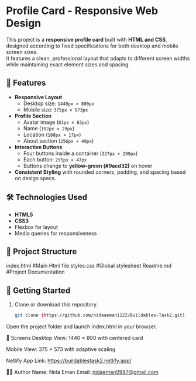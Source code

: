 # Profile Card - Responsive Web Design

This project is a **responsive profile card** built with **HTML and CSS**, designed according to fixed specifications for both desktop and mobile screen sizes.  
It features a clean, professional layout that adapts to different screen widths while maintaining exact element sizes and spacing.



## 🎨 Features

- **Responsive Layout**  
  - Desktop size: `1440px × 800px`  
  - Mobile size: `375px × 573px`  
- **Profile Section**  
  - Avatar image (`83px × 83px`)  
  - Name (`182px × 29px`)  
  - Location (`168px × 17px`)  
  - About section (`256px × 49px`)  
- **Interactive Buttons**  
  - Four buttons inside a container (`327px × 299px`)  
  - Each button: `295px × 47px`  
  - Buttons change to **yellow-green (#9acd32)** on hover  
- **Consistent Styling** with rounded corners, padding, and spacing based on design specs.



## 🛠️ Technologies Used

- **HTML5**
- **CSS3**
- Flexbox for layout
- Media queries for responsiveness



## 📂 Project Structure

index.html   #Main Html file
styles.css   #Global stylesheet
Readme.md    #Project Documentation

  ## 🚀 Getting Started

1. Clone or download this repository.  
   ```bash
   git clone (https://github.com/nidaaeman1122/Buildables-Task2.git)
Open the project folder and launch index.html in your browser.

📱 Screens
Desktop View: 1440 × 800 with centered card

Mobile View: 375 × 573 with adaptive scaling

Netlify App Link: https://buildablestask2.netlify.app/

👩‍💻 Author
Name: Nida Eman
Email: nidaeman0987@gmail.com




